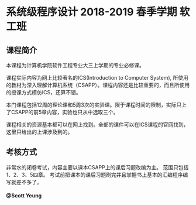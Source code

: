 # 系统级程序设计 2018-2019 春季学期 软工班

## 课程简介

本课程为计算机学院软件工程专业大三上学期的专业必修课。

课程实际内容为网上比较著名的ICS(Introduction to Computer System), 所使用的教材为深入理解计算机系统（CSAPP）。课程内容还是比较重要的，而且所使用的授课方式模仿ICS，还算不错。

本门课程包括12周的理论课和5周3次的实验课。限于课程时间的限制，实际只上了CSAPP的前5章内容，实验也只从中选取三个。

课程相关的资源基本都可以在网上找到。全部的课件可以在ICS课程的官网找到，这里只给出的上课涉及到的。

## 考核方式
非常水的闭卷考试，内容主要以课本CSAPP上的课后习题改编为主。
范围只包括1、2、3、5四章。
考试前把课本的课后习题刷完并且掌握书上基本的汇编程序编写就差不多了。

#### @Scott Yeung
